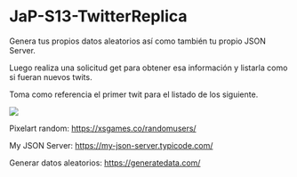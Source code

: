 # JaP-S13-TwitterReplica


Genera tus propios datos aleatorios así como también tu propio JSON Server.

Luego realiza una solicitud get para obtener esa información y listarla como si fueran nuevos twits.

Toma como referencia el primer twit para el listado de los siguiente.

<img src="https://github.com/uscudum/JaP-S13-TwitterReplica/blob/master/result.PNG">

Pixelart random: https://xsgames.co/randomusers/

My JSON Server: https://my-json-server.typicode.com/

Generar datos aleatorios: https://generatedata.com/
